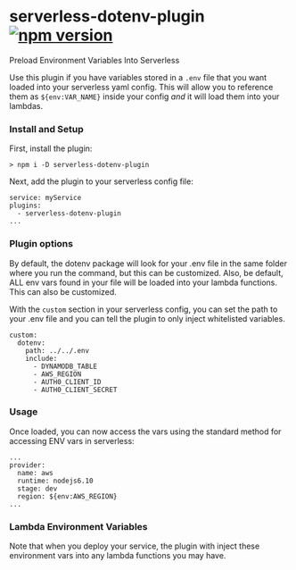 # serverless-dotenv-plugin [![npm version](https://img.shields.io/npm/v/serverless-dotenv-plugin.svg?style=flat)](https://www.npmjs.com/package/serverless-dotenv-plugin)

Preload Environment Variables Into Serverless

Use this plugin if you have variables stored in a `.env` file that you want loaded into your serverless yaml config. This will allow you to reference them as `${env:VAR_NAME}` inside your config *and* it will load them into your lambdas.

### Install and Setup

First, install the plugin:
```
> npm i -D serverless-dotenv-plugin
```

Next, add the plugin to your serverless config file:
```
service: myService
plugins:
  - serverless-dotenv-plugin
...
```

### Plugin options

By default, the dotenv package will look for your .env file in the same folder where you run the command, but this can be customized. Also, be default, ALL env vars found in your file will be loaded into your lambda functions. This can also be customized.

With the `custom` section in your serverless config, you can set the path to your .env file and you can tell the plugin to only inject whitelisted variables. 
```
custom:
  dotenv:
    path: ../../.env
    include:
      - DYNAMODB_TABLE
      - AWS_REGION
      - AUTH0_CLIENT_ID
      - AUTH0_CLIENT_SECRET
```

### Usage

Once loaded, you can now access the vars using the standard method for accessing ENV vars in serverless:
```
...
provider:
  name: aws
  runtime: nodejs6.10
  stage: dev
  region: ${env:AWS_REGION}
...
```

### Lambda Environment Variables

Note that when you deploy your service, the plugin with inject these environment vars into any lambda functions you may have.